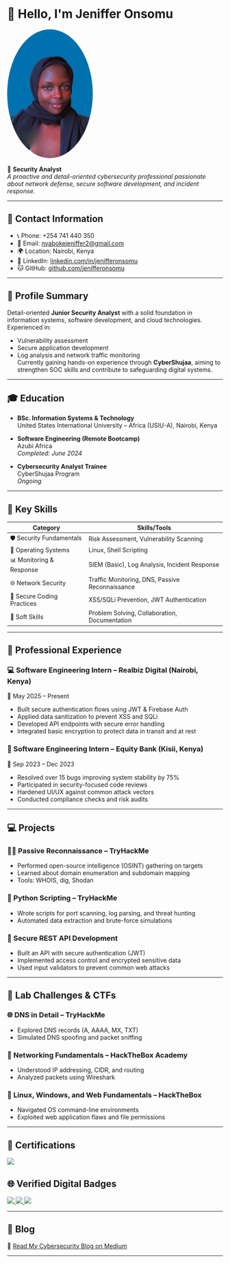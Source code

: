 # 👋 Hello, I'm Jeniffer Onsomu

<img src="https://github.com/nifferblue/nifferblue/blob/main/Passport.png" width="200" style="border-radius: 50%;" alt="Jeniffer Onsomu"/>


🎯 **Security Analyst**  
_A proactive and detail-oriented cybersecurity professional passionate about network defense, secure software development, and incident response._

---

## 📍 Contact Information

- 📞 Phone: +254 741 440 350  
- 📧 Email: nyabokejeniffer2@gmail.com  
- 🌍 Location: Nairobi, Kenya  
- 🔗 LinkedIn: [linkedin.com/in/jenifferonsomu](https://www.linkedin.com/in/jenifferonsomu)  
- 🐱 GitHub: [github.com/jenifferonsomu](https://github.com/nifferblue) <!-- Replace with your GitHub if available -->

---

## 🧠 Profile Summary

Detail-oriented **Junior Security Analyst** with a solid foundation in information systems, software development, and cloud technologies. Experienced in:
- Vulnerability assessment
- Secure application development
- Log analysis and network traffic monitoring  
Currently gaining hands-on experience through **CyberShujaa**, aiming to strengthen SOC skills and contribute to safeguarding digital systems.

---

## 🎓 Education

- **BSc. Information Systems & Technology**  
  United States International University – Africa (USIU-A), Nairobi, Kenya  
  

- **Software Engineering (Remote Bootcamp)**  
  Azubi Africa  
  _Completed: June 2024_

- **Cybersecurity Analyst Trainee**  
  CyberShujaa Program  
  _Ongoing_

---

## 🧰 Key Skills

| Category                           | Skills/Tools                                           |
|-----------------------------------|--------------------------------------------------------|
| 🛡️ Security Fundamentals           | Risk Assessment, Vulnerability Scanning               |
| 🐧 Operating Systems               | Linux, Shell Scripting                                |
| 📊 Monitoring & Response           | SIEM (Basic), Log Analysis, Incident Response         |
| 🌐 Network Security                | Traffic Monitoring, DNS, Passive Reconnaissance       |
| 🔐 Secure Coding Practices         | XSS/SQLi Prevention, JWT Authentication               |
| 🧠 Soft Skills                     | Problem Solving, Collaboration, Documentation         |

---

## 💼 Professional Experience

### 💻 Software Engineering Intern – Realbiz Digital (Nairobi, Kenya)  
📅 May 2025 – Present
- Built secure authentication flows using JWT & Firebase Auth
- Applied data sanitization to prevent XSS and SQLi
- Developed API endpoints with secure error handling
- Integrated basic encryption to protect data in transit and at rest

### 🏦 Software Engineering Intern – Equity Bank (Kisii, Kenya)  
📅 Sep 2023 – Dec 2023
- Resolved over 15 bugs improving system stability by 75%
- Participated in security-focused code reviews
- Hardened UI/UX against common attack vectors
- Conducted compliance checks and risk audits

---

## 💻 Projects

### 🕵️‍♀️ Passive Reconnaissance – TryHackMe
- Performed open-source intelligence (OSINT) gathering on targets
- Learned about domain enumeration and subdomain mapping
- Tools: WHOIS, dig, Shodan

### 🐍 Python Scripting – TryHackMe
- Wrote scripts for port scanning, log parsing, and threat hunting
- Automated data extraction and brute-force simulations

### 🔧 Secure REST API Development
- Built an API with secure authentication (JWT)
- Implemented access control and encrypted sensitive data
- Used input validators to prevent common web attacks

---

## 🧪 Lab Challenges & CTFs

### 🌐 DNS in Detail – TryHackMe
- Explored DNS records (A, AAAA, MX, TXT)
- Simulated DNS spoofing and packet sniffing

### 🧠 Networking Fundamentals – HackTheBox Academy
- Understood IP addressing, CIDR, and routing
- Analyzed packets using Wireshark

### 🐧 Linux, Windows, and Web Fundamentals – HackTheBox
- Navigated OS command-line environments
- Exploited web application flaws and file permissions

---

## 🏅 Certifications
<div>
    <a href="https://academy.tcm-sec.com/courses/2631779/certificate" target="_blank">
        <img src="https://img.shields.io/badge/-Linux_100%3A_Fundamentals_by_TCM_Security-0C223F?style=for-the-badge&logo=linux&logoColor=white" />
    </a>
    
</div>

## 🌐 Verified Digital Badges
<div>
    <a href="https://www.credly.com/earner/earned/badge/127b313e-2fe1-438b-9e29-321ee5477cbe" target="_blank">
        <img src="https://img.shields.io/badge/-AWS_Knowledge%3A_Serverless-232F3E?style=for-the-badge&logo=Amazon%20AWS&logoColor=white" />
    </a>
    <a href="https://www.credly.com/earner/earned/badge/8ed06fa7-5718-4778-a6b0-25c54c1363b9" target="_blank">
        <img src="https://img.shields.io/badge/-Cisco_Intro_to_Cybersecurity-1BA0D7?style=for-the-badge&logo=Cisco&logoColor=white" />
    </a>
    <a href="https://www.credly.com/earner/earned/badge/d636d1bf-3bde-4b6f-9306-5852b40ef4e0" target="_blank">
        <img src="https://img.shields.io/badge/-Cisco_Networking_Basics-1BA0D7?style=for-the-badge&logo=Cisco&logoColor=white" />
    </a>
</div>



---

## 📝 Blog

📰 [Read My Cybersecurity Blog on Medium](https://medium.com/@jeniffer2)

---


